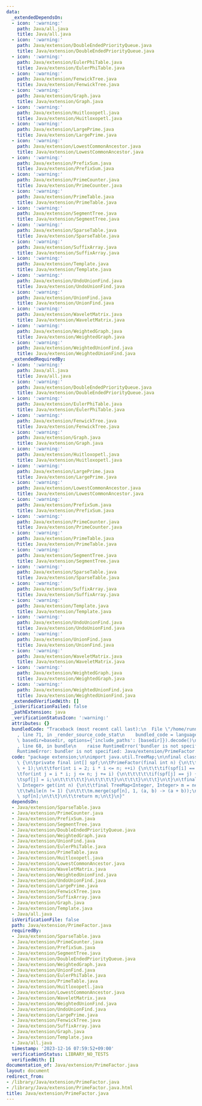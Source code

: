 ```yaml
---
data:
  _extendedDependsOn:
  - icon: ':warning:'
    path: Java/all.java
    title: Java/all.java
  - icon: ':warning:'
    path: Java/extension/DoubleEndedPriorityQueue.java
    title: Java/extension/DoubleEndedPriorityQueue.java
  - icon: ':warning:'
    path: Java/extension/EulerPhiTable.java
    title: Java/extension/EulerPhiTable.java
  - icon: ':warning:'
    path: Java/extension/FenwickTree.java
    title: Java/extension/FenwickTree.java
  - icon: ':warning:'
    path: Java/extension/Graph.java
    title: Java/extension/Graph.java
  - icon: ':warning:'
    path: Java/extension/Huitloxopetl.java
    title: Java/extension/Huitloxopetl.java
  - icon: ':warning:'
    path: Java/extension/LargePrime.java
    title: Java/extension/LargePrime.java
  - icon: ':warning:'
    path: Java/extension/LowestCommonAncestor.java
    title: Java/extension/LowestCommonAncestor.java
  - icon: ':warning:'
    path: Java/extension/PrefixSum.java
    title: Java/extension/PrefixSum.java
  - icon: ':warning:'
    path: Java/extension/PrimeCounter.java
    title: Java/extension/PrimeCounter.java
  - icon: ':warning:'
    path: Java/extension/PrimeTable.java
    title: Java/extension/PrimeTable.java
  - icon: ':warning:'
    path: Java/extension/SegmentTree.java
    title: Java/extension/SegmentTree.java
  - icon: ':warning:'
    path: Java/extension/SparseTable.java
    title: Java/extension/SparseTable.java
  - icon: ':warning:'
    path: Java/extension/SuffixArray.java
    title: Java/extension/SuffixArray.java
  - icon: ':warning:'
    path: Java/extension/Template.java
    title: Java/extension/Template.java
  - icon: ':warning:'
    path: Java/extension/UndoUnionFind.java
    title: Java/extension/UndoUnionFind.java
  - icon: ':warning:'
    path: Java/extension/UnionFind.java
    title: Java/extension/UnionFind.java
  - icon: ':warning:'
    path: Java/extension/WaveletMatrix.java
    title: Java/extension/WaveletMatrix.java
  - icon: ':warning:'
    path: Java/extension/WeightedGraph.java
    title: Java/extension/WeightedGraph.java
  - icon: ':warning:'
    path: Java/extension/WeightedUnionFind.java
    title: Java/extension/WeightedUnionFind.java
  _extendedRequiredBy:
  - icon: ':warning:'
    path: Java/all.java
    title: Java/all.java
  - icon: ':warning:'
    path: Java/extension/DoubleEndedPriorityQueue.java
    title: Java/extension/DoubleEndedPriorityQueue.java
  - icon: ':warning:'
    path: Java/extension/EulerPhiTable.java
    title: Java/extension/EulerPhiTable.java
  - icon: ':warning:'
    path: Java/extension/FenwickTree.java
    title: Java/extension/FenwickTree.java
  - icon: ':warning:'
    path: Java/extension/Graph.java
    title: Java/extension/Graph.java
  - icon: ':warning:'
    path: Java/extension/Huitloxopetl.java
    title: Java/extension/Huitloxopetl.java
  - icon: ':warning:'
    path: Java/extension/LargePrime.java
    title: Java/extension/LargePrime.java
  - icon: ':warning:'
    path: Java/extension/LowestCommonAncestor.java
    title: Java/extension/LowestCommonAncestor.java
  - icon: ':warning:'
    path: Java/extension/PrefixSum.java
    title: Java/extension/PrefixSum.java
  - icon: ':warning:'
    path: Java/extension/PrimeCounter.java
    title: Java/extension/PrimeCounter.java
  - icon: ':warning:'
    path: Java/extension/PrimeTable.java
    title: Java/extension/PrimeTable.java
  - icon: ':warning:'
    path: Java/extension/SegmentTree.java
    title: Java/extension/SegmentTree.java
  - icon: ':warning:'
    path: Java/extension/SparseTable.java
    title: Java/extension/SparseTable.java
  - icon: ':warning:'
    path: Java/extension/SuffixArray.java
    title: Java/extension/SuffixArray.java
  - icon: ':warning:'
    path: Java/extension/Template.java
    title: Java/extension/Template.java
  - icon: ':warning:'
    path: Java/extension/UndoUnionFind.java
    title: Java/extension/UndoUnionFind.java
  - icon: ':warning:'
    path: Java/extension/UnionFind.java
    title: Java/extension/UnionFind.java
  - icon: ':warning:'
    path: Java/extension/WaveletMatrix.java
    title: Java/extension/WaveletMatrix.java
  - icon: ':warning:'
    path: Java/extension/WeightedGraph.java
    title: Java/extension/WeightedGraph.java
  - icon: ':warning:'
    path: Java/extension/WeightedUnionFind.java
    title: Java/extension/WeightedUnionFind.java
  _extendedVerifiedWith: []
  _isVerificationFailed: false
  _pathExtension: java
  _verificationStatusIcon: ':warning:'
  attributes: {}
  bundledCode: "Traceback (most recent call last):\n  File \"/home/runner/.local/lib/python3.10/site-packages/onlinejudge_verify/documentation/build.py\"\
    , line 71, in _render_source_code_stat\n    bundled_code = language.bundle(stat.path,\
    \ basedir=basedir, options={'include_paths': [basedir]}).decode()\n  File \"/home/runner/.local/lib/python3.10/site-packages/onlinejudge_verify/languages/user_defined.py\"\
    , line 68, in bundle\n    raise RuntimeError('bundler is not specified: {}'.format(str(path)))\n\
    RuntimeError: bundler is not specified: Java/extension/PrimeFactor.java\n"
  code: "package extension;\n\nimport java.util.TreeMap;\n\nfinal class PrimeFactor\
    \ {\n\tprivate final int[] spf;\n\tPrimeFactor(final int n) {\n\t\tspf = Utility.iota(n\
    \ + 1);\n\t\tfor(int i = 2; i * i <= n; ++i) {\n\t\t\tif(spf[i] == i) {\n\t\t\t\
    \tfor(int j = i * i; j <= n; j += i) {\n\t\t\t\t\tif(spf[j] == j) {\n\t\t\t\t\t\
    \tspf[j] = i;\n\t\t\t\t\t}\n\t\t\t\t}\n\t\t\t}\n\t\t}\n\t}\n\tfinal TreeMap<Integer,\
    \ Integer> get(int n) {\n\t\tfinal TreeMap<Integer, Integer> m = new TreeMap<>();\n\
    \t\twhile(n != 1) {\n\t\t\tm.merge(spf[n], 1, (a, b) -> (a + b));\n\t\t\tn /=\
    \ spf[n];\n\t\t}\n\t\treturn m;\n\t}\n}"
  dependsOn:
  - Java/extension/SparseTable.java
  - Java/extension/PrimeCounter.java
  - Java/extension/PrefixSum.java
  - Java/extension/SegmentTree.java
  - Java/extension/DoubleEndedPriorityQueue.java
  - Java/extension/WeightedGraph.java
  - Java/extension/UnionFind.java
  - Java/extension/EulerPhiTable.java
  - Java/extension/PrimeTable.java
  - Java/extension/Huitloxopetl.java
  - Java/extension/LowestCommonAncestor.java
  - Java/extension/WaveletMatrix.java
  - Java/extension/WeightedUnionFind.java
  - Java/extension/UndoUnionFind.java
  - Java/extension/LargePrime.java
  - Java/extension/FenwickTree.java
  - Java/extension/SuffixArray.java
  - Java/extension/Graph.java
  - Java/extension/Template.java
  - Java/all.java
  isVerificationFile: false
  path: Java/extension/PrimeFactor.java
  requiredBy:
  - Java/extension/SparseTable.java
  - Java/extension/PrimeCounter.java
  - Java/extension/PrefixSum.java
  - Java/extension/SegmentTree.java
  - Java/extension/DoubleEndedPriorityQueue.java
  - Java/extension/WeightedGraph.java
  - Java/extension/UnionFind.java
  - Java/extension/EulerPhiTable.java
  - Java/extension/PrimeTable.java
  - Java/extension/Huitloxopetl.java
  - Java/extension/LowestCommonAncestor.java
  - Java/extension/WaveletMatrix.java
  - Java/extension/WeightedUnionFind.java
  - Java/extension/UndoUnionFind.java
  - Java/extension/LargePrime.java
  - Java/extension/FenwickTree.java
  - Java/extension/SuffixArray.java
  - Java/extension/Graph.java
  - Java/extension/Template.java
  - Java/all.java
  timestamp: '2023-12-16 07:59:52+09:00'
  verificationStatus: LIBRARY_NO_TESTS
  verifiedWith: []
documentation_of: Java/extension/PrimeFactor.java
layout: document
redirect_from:
- /library/Java/extension/PrimeFactor.java
- /library/Java/extension/PrimeFactor.java.html
title: Java/extension/PrimeFactor.java
---
```

